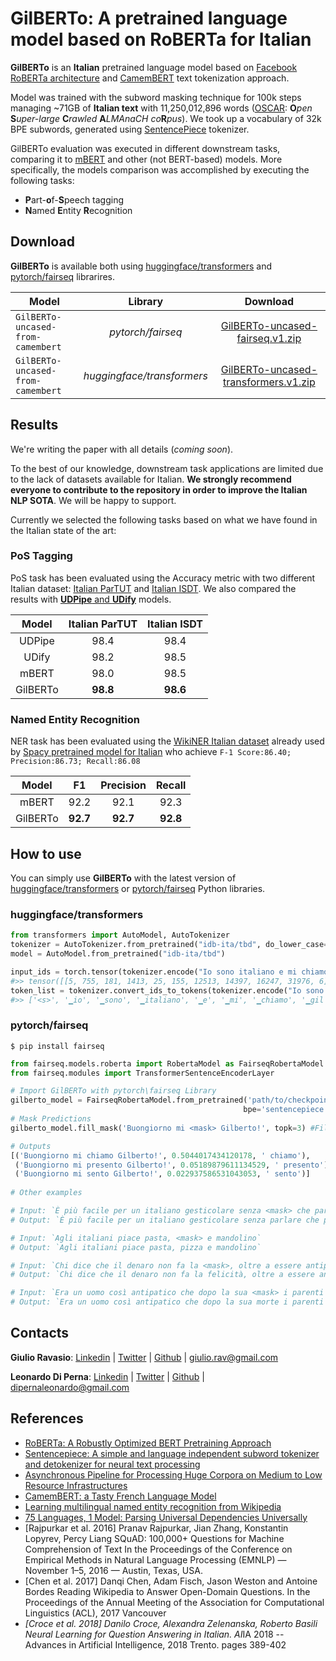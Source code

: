# GilBERTo: A pretrained language model based on RoBERTa for Italian

**GilBERTo** is an **Italian** pretrained language model based on [Facebook RoBERTa architecture](https://arxiv.org/abs/1907.11692) and [CamemBERT](https://www.researchgate.net/publication/337183733_CamemBERT_a_Tasty_French_Language_Model) text tokenization approach.

Model was trained with the subword masking technique for 100k steps managing ~71GB of **Italian text** with 11,250,012,896 words ([OSCAR](https://traces1.inria.fr/oscar/): **O***pen* **S***uper-large* **C***rawled* **A***LMAnaCH* *co***R***pus*). We took up a vocabulary of 32k BPE subwords, generated using [SentencePiece](https://github.com/google/sentencepiece) tokenizer.

GilBERTo evaluation was executed in different downstream tasks, comparing it to [mBERT](https://github.com/google-research/bert/blob/master/multilingual.md) and other (not BERT-based) models. More specifically, the models comparison was accomplished by executing the following tasks:
* **P**art-**o**f-**S**peech tagging
* **N**amed **E**ntity **R**ecognition

## Download
**GilBERTo** is available both using [huggingface/transformers](https://github.com/huggingface/transformers) and [pytorch/fairseq](https://github.com/pytorch/fairseq) librarires.

Model | Library | Download
---|:---:|:---:
`GilBERTo-uncased-from-camembert` |*pytorch/fairseq* |[GilBERTo-uncased-fairseq.v1.zip](tbd)
`GilBERTo-uncased-from-camembert` |*huggingface/transformers* |[GilBERTo-uncased-transformers.v1.zip](tbd)

## Results
We're writing the paper with all details (*coming soon*). 

To the best of our knowledge, downstream task applications are limited due to the lack of datasets available for Italian.
**We strongly recommend everyone to contribute to the repository in order to improve the Italian NLP SOTA**. We will be happy to support.

Currently we selected the following tasks based on what we have found in the Italian state of the art: 

### PoS Tagging
PoS task has been evaluated using the Accuracy metric with two different Italian dataset: [Italian ParTUT](https://universaldependencies.org/treebanks/it_partut/index.html) and [Italian ISDT](https://universaldependencies.org/treebanks/it_isdt/index.html). We also compared the results with [**UDPipe** and **UDify**](https://arxiv.org/pdf/1904.02099.pdf) models.

Model | Italian ParTUT | Italian ISDT
:---:|:---:|:---:
UDPipe|98.4|98.4
UDify|98.2|98.5
mBERT|98.0|98.5
GilBERTo|**98.8**|**98.6**

### Named Entity Recognition
NER task has been evaluated using the [WikiNER Italian dataset](https://figshare.com/articles/Learning_multilingual_named_entity_recognition_from_Wikipedia/5462500) already used by [Spacy pretrained model for Italian](https://spacy.io/models/it) who achieve `F-1 Score:86.40; Precision:86.73; Recall:86.08` 

Model | F1 | Precision | Recall
:---:|:---:|:---:|:---:
mBERT|92.2|92.1|92.3
GilBERTo|**92.7**|**92.7**|**92.8**


## How to use
You can simply use **GilBERTo** with the latest version of [huggingface/transformers](https://github.com/huggingface/transformers) or [pytorch/fairseq](https://github.com/pytorch/fairseq) Python libraries.
### huggingface/transformers
```python
from transformers import AutoModel, AutoTokenizer
tokenizer = AutoTokenizer.from_pretrained("idb-ita/tbd", do_lower_case=True)
model = AutoModel.from_pretrained("idb-ita/tbd")

input_ids = torch.tensor(tokenizer.encode("Io sono italiano e mi chiamo GilBERTo!")).unsqueeze(0)  
#>> tensor([[5, 755, 181, 1413, 25, 155, 12513, 14397, 16247, 31976, 6]])
token_list = tokenizer.convert_ids_to_tokens(tokenizer.encode("Io sono italiano e mi chiamo GilBERTo!")) 
#>> ['<s>', '▁io', '▁sono', '▁italiano', '▁e', '▁mi', '▁chiamo', '▁gil', 'berto', '!', '</s>']

```
### pytorch/fairseq

    $ pip install fairseq
    
```python
from fairseq.models.roberta import RobertaModel as FairseqRobertaModel
from fairseq.modules import TransformerSentenceEncoderLayer

# Import GilBERTo with pytorch\fairseq Library
gilberto_model = FairseqRobertaModel.from_pretrained('path/to/checkpoints_folder', 
                                                    bpe='sentencepiece') 
# Mask Predictions
gilberto_model.fill_mask('Buongiorno mi <mask> Gilberto!', topk=3) #Fill mask token with GilBERTo

# Outputs
[('Buongiorno mi chiamo Gilberto!', 0.5044017434120178, ' chiamo'),
 ('Buongiorno mi presento Gilberto!', 0.05189879611134529, ' presento'),
 ('Buongiorno mi sento Gilberto!', 0.022937586531043053, ' sento')]
 
# Other examples

# Input: `È più facile per un italiano gesticolare senza <mask> che parlare senza gesticolare.`
# Output: `È più facile per un italiano gesticolare senza parlare che parlare senza gesticolare.`

# Input: `Agli italiani piace pasta, <mask> e mandolino`
# Output: `Agli italiani piace pasta, pizza e mandolino`

# Input: `Chi dice che il denaro non fa la <mask>, oltre a essere antipatico, è pure fesso.`
# Output: `Chi dice che il denaro non fa la felicità, oltre a essere antipatico, è pure fesso.`

# Input: `Era un uomo così antipatico che dopo la sua <mask> i parenti chiesero il bis`
# Output: `Era un uomo così antipatico che dopo la sua morte i parenti chiesero il bis`
```


## Contacts
**Giulio Ravasio**: [Linkedin](https://www.linkedin.com/in/giulio-ravasio-3a81a9110/) | [Twitter](https://twitter.com/GiulioRavasio) | [Github](https://github.com/giuliorav) | <giulio.rav@gmail.com>

**Leonardo Di Perna**: [Linkedin](https://www.linkedin.com/in/leonardo-di-perna/) | [Twitter](https://twitter.com/Leodipe94) | [Github](https://github.com/LeoDeep) | <dipernaleonardo@gmail.com>

## References
* [RoBERTa: A Robustly Optimized BERT Pretraining Approach](https://arxiv.org/abs/1907.11692)
* [Sentencepiece: A simple and language independent subword tokenizer and detokenizer for neural text processing](https://www.aclweb.org/anthology/D18-2012/)
* [Asynchronous Pipeline for Processing Huge Corpora on Medium to Low Resource Infrastructures](https://hal.inria.fr/hal-02148693)
* [CamemBERT: a Tasty French Language Model](https://www.researchgate.net/publication/337183733_CamemBERT_a_Tasty_French_Language_Model) 
* [Learning multilingual named entity recognition from Wikipedia](https://figshare.com/articles/Learning_multilingual_named_entity_recognition_from_Wikipedia/5462500)
* [75 Languages, 1 Model: Parsing Universal Dependencies Universally](https://arxiv.org/abs/1904.02099)
* [Rajpurkar et al. 2016] Pranav Rajpurkar, Jian Zhang, Konstantin Lopyrev, Percy Liang SQuAD: 100,000+ Questions for Machine Comprehension of Text In the Proceedings of the Conference on Empirical Methods in Natural Language Processing (EMNLP) — November 1–5, 2016 — Austin, Texas, USA.
* [Chen et al. 2017] Danqi Chen, Adam Fisch, Jason Weston and Antoine Bordes Reading Wikipedia to Answer Open-Domain Questions. In the Proceedings of the Annual Meeting of the Association for Computational Linguistics (ACL), 2017 Vancouver
* *[Croce et al. 2018] Danilo Croce, Alexandra Zelenanska, Roberto Basili Neural Learning for Question Answering in Italian. AI*IA 2018 -- Advances in Artificial Intelligence, 2018 Trento. pages 389-402
